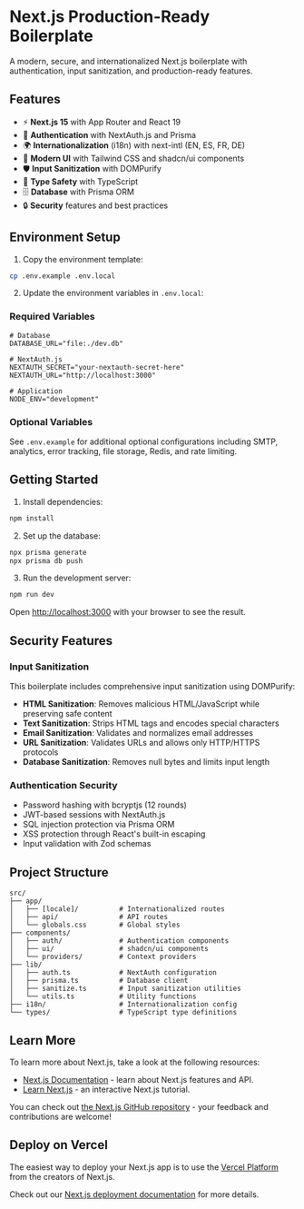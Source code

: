 # Next.js Production-Ready Boilerplate

A modern, secure, and internationalized Next.js boilerplate with authentication, input sanitization, and production-ready features.

## Features

- ⚡ **Next.js 15** with App Router and React 19
- 🔐 **Authentication** with NextAuth.js and Prisma
- 🌍 **Internationalization** (i18n) with next-intl (EN, ES, FR, DE)
- 🎨 **Modern UI** with Tailwind CSS and shadcn/ui components
- 🛡️ **Input Sanitization** with DOMPurify
- 📝 **Type Safety** with TypeScript
- 🗄️ **Database** with Prisma ORM
- 🔒 **Security** features and best practices

## Environment Setup

1. Copy the environment template:
```bash
cp .env.example .env.local
```

2. Update the environment variables in `.env.local`:

### Required Variables
```env
# Database
DATABASE_URL="file:./dev.db"

# NextAuth.js
NEXTAUTH_SECRET="your-nextauth-secret-here"
NEXTAUTH_URL="http://localhost:3000"

# Application
NODE_ENV="development"
```

### Optional Variables
See `.env.example` for additional optional configurations including SMTP, analytics, error tracking, file storage, Redis, and rate limiting.

## Getting Started

1. Install dependencies:
```bash
npm install
```

2. Set up the database:
```bash
npx prisma generate
npx prisma db push
```

3. Run the development server:
```bash
npm run dev
```

Open [http://localhost:3000](http://localhost:3000) with your browser to see the result.

## Security Features

### Input Sanitization
This boilerplate includes comprehensive input sanitization using DOMPurify:

- **HTML Sanitization**: Removes malicious HTML/JavaScript while preserving safe content
- **Text Sanitization**: Strips HTML tags and encodes special characters
- **Email Sanitization**: Validates and normalizes email addresses
- **URL Sanitization**: Validates URLs and allows only HTTP/HTTPS protocols
- **Database Sanitization**: Removes null bytes and limits input length

### Authentication Security
- Password hashing with bcryptjs (12 rounds)
- JWT-based sessions with NextAuth.js
- SQL injection protection via Prisma ORM
- XSS protection through React's built-in escaping
- Input validation with Zod schemas

## Project Structure

```
src/
├── app/
│   ├── [locale]/          # Internationalized routes
│   ├── api/               # API routes
│   └── globals.css        # Global styles
├── components/
│   ├── auth/              # Authentication components
│   ├── ui/                # shadcn/ui components
│   └── providers/         # Context providers
├── lib/
│   ├── auth.ts            # NextAuth configuration
│   ├── prisma.ts          # Database client
│   ├── sanitize.ts        # Input sanitization utilities
│   └── utils.ts           # Utility functions
├── i18n/                  # Internationalization config
└── types/                 # TypeScript type definitions
```

## Learn More

To learn more about Next.js, take a look at the following resources:

- [Next.js Documentation](https://nextjs.org/docs) - learn about Next.js features and API.
- [Learn Next.js](https://nextjs.org/learn) - an interactive Next.js tutorial.

You can check out [the Next.js GitHub repository](https://github.com/vercel/next.js) - your feedback and contributions are welcome!

## Deploy on Vercel

The easiest way to deploy your Next.js app is to use the [Vercel Platform](https://vercel.com/new?utm_medium=default-template&filter=next.js&utm_source=create-next-app&utm_campaign=create-next-app-readme) from the creators of Next.js.

Check out our [Next.js deployment documentation](https://nextjs.org/docs/app/building-your-application/deploying) for more details.
